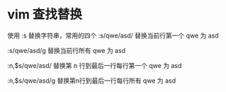 # vim 查找替换

使用 :s 替换字符串，常用的四个
:s/qwe/asd/ 替换当前行第一个 qwe 为 asd

:s/qwe/asd/g 替换当前行所有 qwe 为 asd

:n,$s/qwe/asd/ 替换第 n 行到最后一行每行第一个 qwe 为 asd

:n,$s/qwe/asd/g 替换第n行到最后一行每行所有 qwe 为 asd